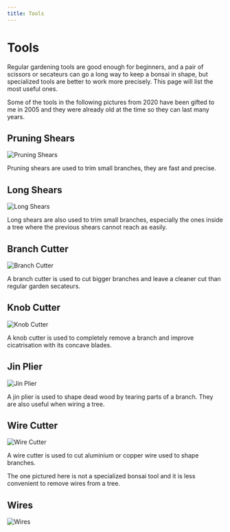 ```yaml
---
title: Tools
---
```


# Tools

Regular gardening tools are good enough for beginners, and a pair of scissors
or secateurs can go a long way to keep a bonsai in shape, but specialized tools
are better to work more precisely. This page will list the most useful ones.

Some of the tools in the following pictures from 2020 have been gifted to me in
2005 and they were already old at the time so they can last many years.

## Pruning Shears
![Pruning Shears](/images/bonsai/tools/pruning-shears.jpg)

Pruning shears are used to trim small branches, they are fast and precise.

## Long Shears
![Long Shears](/images/bonsai/tools/long-shears.jpg)

Long shears are also used to trim small branches, especially the ones inside
a tree where the previous shears cannot reach as easily.

## Branch Cutter
![Branch Cutter](/images/bonsai/tools/branch-cutter.jpg)

A branch cutter is used to cut bigger branches and leave a cleaner cut than
regular garden secateurs.

## Knob Cutter
![Knob Cutter](/images/bonsai/tools/knob-cutter.jpg)

A knob cutter is used to completely remove a branch and improve cicatrisation
with its concave blades.

## Jin Plier
![Jin Plier](/images/bonsai/tools/jin-plier.jpg)

A jin plier is used to shape dead wood by tearing parts of a branch. They are
also useful when wiring a tree.

## Wire Cutter
![Wire Cutter](/images/bonsai/tools/wire-cutter.jpg)

A wire cutter is used to cut aluminium or copper wire used to shape branches.

The one pictured here is not a specialized bonsai tool and it is less
convenient to remove wires from a tree.

## Wires
![Wires](/images/bonsai/tools/wires.jpg)
